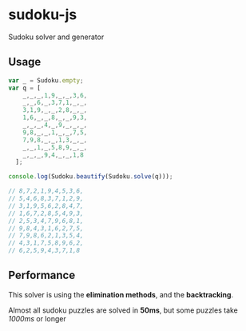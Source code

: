 # sudoku-js

Sudoku solver and generator

## Usage

```javascript
var _ = Sudoku.empty;
var q = [
    _,_,_,1,9,_,_,3,6,
    _,_,6,_,3,7,1,_,_,
    3,1,9,_,_,2,8,_,_,
    1,6,_,_,8,_,_,9,3,
    _,_,_,4,_,9,_,_,_,
    9,8,_,_,1,_,_,7,5,
    7,9,8,_,_,1,3,_,_,
    _,_,1,_,5,8,9,_,_,
    _,_,_,9,4,_,_,1,8
  ];

console.log(Sudoku.beautify(Sudoku.solve(q)));

// 8,7,2,1,9,4,5,3,6,
// 5,4,6,8,3,7,1,2,9,
// 3,1,9,5,6,2,8,4,7,
// 1,6,7,2,8,5,4,9,3,
// 2,5,3,4,7,9,6,8,1,
// 9,8,4,3,1,6,2,7,5,
// 7,9,8,6,2,1,3,5,4,
// 4,3,1,7,5,8,9,6,2,
// 6,2,5,9,4,3,7,1,8
```

## Performance

This solver is using the **elimination methods**, and the **backtracking**.

Almost all sudoku puzzles are solved in **50ms**, but some puzzles take *1000ms* or longer
